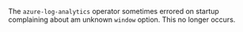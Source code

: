 The `azure-log-analytics` operator sometimes errored on startup complaining
about am unknown `window` option. This no longer occurs.
